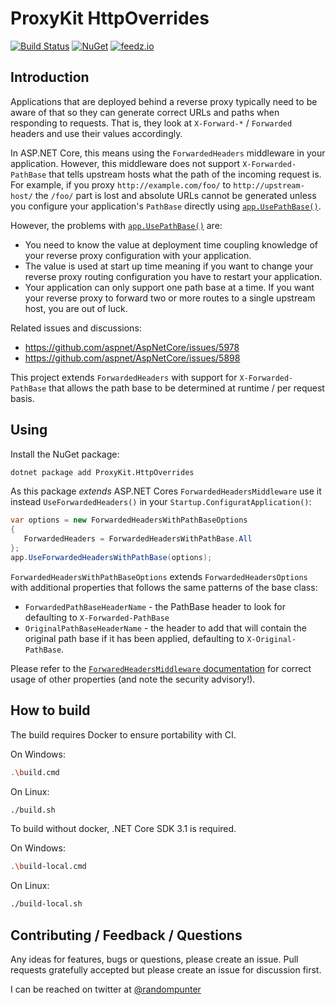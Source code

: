# ProxyKit HttpOverrides

[![Build Status](https://img.shields.io/endpoint.svg?url=https%3A%2F%2Factions-badge.atrox.dev%2Fproxykit%2FHttpOverrides%2Fbadge&style=flat&label=build)](https://actions-badge.atrox.dev/proxykit/HttpOverrides/goto)
[![NuGet][nuget badge]][nuget package]
[![feedz.io](https://img.shields.io/badge/endpoint.svg?url=https%3A%2F%2Ff.feedz.io%2Fdh%2Foss-ci%2Fshield%2FProxyKit.HttpOverrides%2Flatest)](https://f.feedz.io/dh/oss-ci/packages/ProxyKit.HttpOverrides/latest/download)

## Introduction
Applications that are deployed behind a reverse proxy typically need to be
aware of that so they can generate correct URLs and paths when
responding to requests. That is, they look at `X-Forward-*` / `Forwarded`
headers and use their values accordingly.

In ASP.NET Core, this means using the `ForwardedHeaders` middleware in your
application. However, this middleware does not support `X-Forwarded-PathBase`
that tells upstream hosts what the path of the incoming request is. For example,
if you proxy `http://example.com/foo/` to `http://upstream-host/` the `/foo/`
part is lost and absolute URLs cannot be generated unless you configure your
application's `PathBase` directly using [`app.UsePathBase()`][app usepathbase].

However, the problems with [`app.UsePathBase()`][app usepathbase] are:

- You need to know the value at deployment time coupling knowledge of your
  reverse proxy configuration with your application.
- The value is used at start up time meaning if you want to change your reverse
  proxy routing configuration you have to restart your application.
- Your application can only support one path base at a time. If you want your
  reverse proxy to forward two or more routes to a single upstream host, you are
  out of luck.

Related issues and discussions:

- https://github.com/aspnet/AspNetCore/issues/5978
- https://github.com/aspnet/AspNetCore/issues/5898

This project extends `ForwardedHeaders` with support for `X-Forwarded-PathBase`
that allows the path base to be determined at runtime / per request basis.

## Using

Install the NuGet package:

```bash
dotnet package add ProxyKit.HttpOverrides
```

As this package _extends_ ASP.NET Cores `ForwardedHeadersMiddleware` use it
instead `UseForwardedHeaders()` in  your `Startup.ConfiguratApplication()`:

```csharp
var options = new ForwardedHeadersWithPathBaseOptions
{
   ForwardedHeaders = ForwardedHeadersWithPathBase.All
};
app.UseForwardedHeadersWithPathBase(options);
```

`ForwardedHeadersWithPathBaseOptions` extends `ForwardedHeadersOptions` with
additional properties that follows the same patterns of the base class:

- `ForwardedPathBaseHeaderName` - the PathBase header to look for defaulting to
  `X-Forwarded-PathBase`
- `OriginalPathBaseHeaderName` - the header to add that will contain the
  original path base if it has been applied, defaulting to
  `X-Original-PathBase`.

Please refer to the [`ForwaredHeadersMiddleware` documentation][forwarded headers middleware]
for correct usage of other properties (and note the security advisory!).

## How to build

The build requires Docker to ensure portability with CI.

On Windows:

```bash
.\build.cmd
```

On Linux:

```bash
./build.sh
```

To build without docker, .NET Core SDK 3.1 is required.

On Windows:

```bash
.\build-local.cmd
```

On Linux:

```bash
./build-local.sh
```

## Contributing / Feedback / Questions

Any ideas for features, bugs or questions, please create an issue. Pull requests
gratefully accepted but please create an issue for discussion first.

I can be reached on twitter at [@randompunter](https://twitter.com/randompunter)


[nuget badge]: https://img.shields.io/nuget/v/ProxyKit.HttpOverrides.svg
[nuget package]: https://www.nuget.org/packages/ProxyKit.HttpOverrides
[app usepathbase]: https://docs.microsoft.com/en-us/dotnet/api/microsoft.aspnetcore.builder.usepathbaseextensions.usepathbase?view=aspnetcore-3.1
[forwarded headers middleware]: https://docs.microsoft.com/en-us/aspnet/core/host-and-deploy/proxy-load-balancer?view=aspnetcore-3.1
[twitter]: https://twitter.com/randompunter
